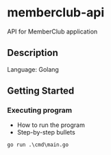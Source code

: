 # memberclub-api

API for MemberClub application

## Description

Language: Golang

## Getting Started

### Executing program

* How to run the program
* Step-by-step bullets
```
go run .\cmd\main.go
```